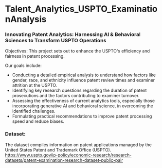 # Talent_Analytics_USPTO_ExaminationAnalysis


### Innovating Patent Analytics:  Harnessing AI & Behavioral Sciences to Transform USPTO Operations 

Objectives: This project sets out to enhance the USPTO's efficiency and fairness in patent processing.  

Our goals include: 
- Conducting a detailed empirical analysis to understand how factors like gender, race, and ethnicity influence patent review times and examiner attrition at the USPTO. 
- Identifying key research questions regarding the duration of patent prosecutions and the factors contributing to examiner turnover. 
- Assessing the effectiveness of current analytics tools, especially those incorporating generative AI and behavioral science, in overcoming the identified challenges. 
- Formulating practical recommendations to improve patent processing speed and reduce biases. 


### Dataset:
The dataset compiles information on patent applications managed by the United States Patent and Trademark Office (USPTO).
https://www.uspto.gov/ip-policy/economic-research/research-datasets/patent-examination-research-dataset-public-pair

